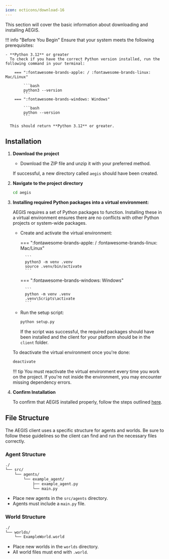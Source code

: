 ```yaml
---
icon: octicons/download-16
---
```


This section will cover the basic information about downloading and installing AEGIS.

!!! info "Before You Begin"
    Ensure that your system meets the following prerequisites:

    - **Python 3.12** or greater  
      To check if you have the correct Python version installed, run the following command in your terminal:
      
        === ":fontawesome-brands-apple: / :fontawesome-brands-linux: Mac/Linux"
            
            ```bash
            python3 --version
            ```
        === ":fontawesome-brands-windows: Windows"
            
            ```bash
            python --version
            ```

      This should return **Python 3.12** or greater.

## Installation

1. **Download the project**
    - Download the ZIP file and unzip it with your preferred method.

    If successful, a new directory called `aegis` should have been created.

2. **Navigate to the project directory**

    ```bash
    cd aegis
    ```

3. **Installing required Python packages into a virtual environment:**

    AEGIS requires a set of Python packages to function. Installing these in a virtual
    environment ensures there are no conflicts with other Python projects or system-wide packages.

    - Create and activate the virtual environment:

        === ":fontawesome-brands-apple: / :fontawesome-brands-linux: Mac/Linux"
            
            ```
            python3 -m venv .venv
            source .venv/bin/activate
            ```
        === ":fontawesome-brands-windows: Windows"
            
            ```
            python -m venv .venv
            .venv\Scripts\activate
            ```

    - Run the setup script:
        
        ```bash
        python setup.py
        ```

        If the script was successful, the required packages should have been installed and the client for your platform
        should be in the `client` folder.
   
    To deactivate the virtual environment once you're done:

    ```bash
    deactivate
    ```

    !!! tip 
        You must reactivate the virtual environment every time you work on the project. 
        If you're not inside the environment, you may encounter missing dependency errors.

4. **Confirm Installation**

    To confirm that AEGIS installed properly, follow the steps outlined [here](./running-aegis.md).

## File Structure
The AEGIS client uses a specific structure for agents and worlds. Be sure to follow these
guidelines so the client can find and run the necessary files correctly.

### Agent Structure

```bash
./
└── src/
    └── agents/
        └── example_agent/
            ├── example_agent.py
            └── main.py
```

- Place new agents in the `src/agents` directory.
- Agents must include a `main.py` file. 

### World Structure

```bash
./
└── worlds/
    └── ExampleWorld.world
```

- Place new worlds in the `worlds` directory.
- All world files must end with `.world`.
